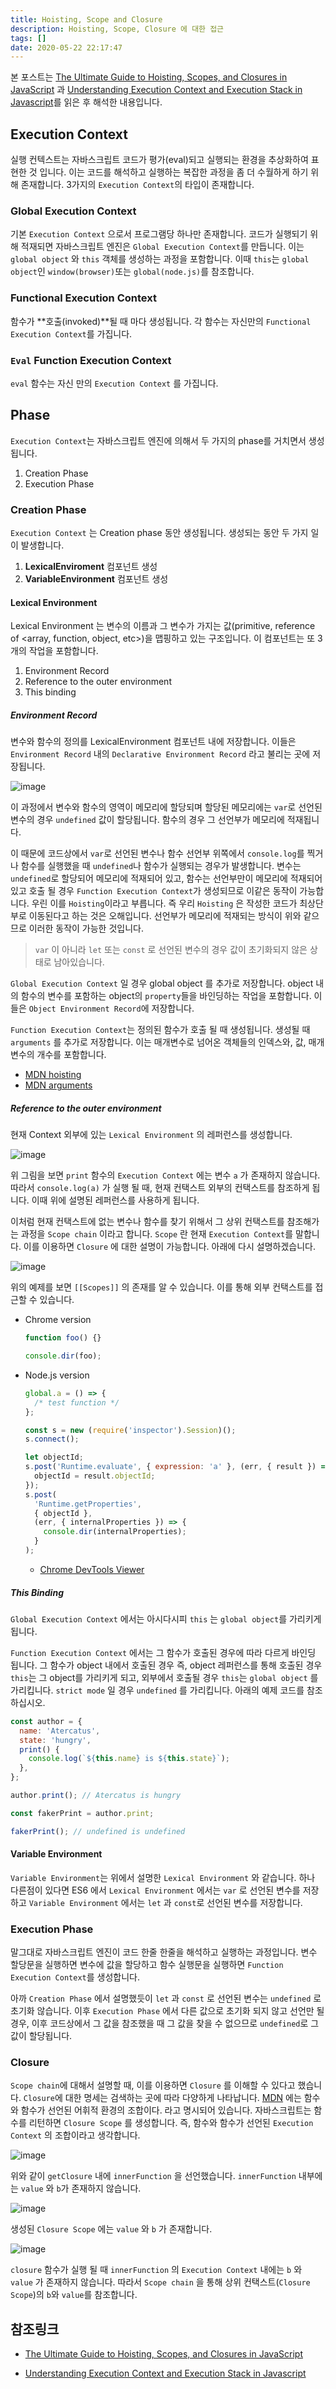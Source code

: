 ```yaml
---
title: Hoisting, Scope and Closure
description: Hoisting, Scope, Closure 에 대한 접근
tags: []
date: 2020-05-22 22:17:47
---
```


본 포스트는 [The Ultimate Guide to Hoisting, Scopes, and Closures in JavaScript](https://tylermcginnis.com/ultimate-guide-to-execution-contexts-hoisting-scopes-and-closures-in-javascript/) 과 [Understanding Execution Context and Execution Stack in Javascript](https://blog.bitsrc.io/understanding-execution-context-and-execution-stack-in-javascript-1c9ea8642dd0)를 읽은 후 해석한 내용입니다.

## Execution Context

실행 컨텍스트는 자바스크립트 코드가 평가(eval)되고 실행되는 환경을 추상화하여 표현한 것 입니다. 이는 코드를 해석하고 실행하는 복잡한 과정을 좀 더 수월하게 하기 위해 존재합니다. 3가지의 `Execution Context`의 타입이 존재합니다.

### Global Execution Context

기본 `Execution Context` 으로서 프로그램당 하나만 존재합니다. 코드가 실행되기 위해 적재되면 자바스크립트 엔진은 `Global Execution Context`를 만듭니다. 이는 `global object` 와 `this` 객체를 생성하는 과정을 포함합니다. 이때 `this`는 `global object`인 `window(browser)`또는 `global(node.js)`를 참조합니다.

### Functional Execution Context

함수가 **호출(invoked)**될 때 마다 생성됩니다. 각 함수는 자신만의 `Functional Execution Context`를 가집니다.

### `Eval` Function Execution Context

`eval` 함수는 자신 만의 `Execution Context` 를 가집니다.

## Phase

`Execution Context`는 자바스크립트 엔진에 의해서 두 가지의 phase를 거치면서 생성됩니다.

1. Creation Phase
2. Execution Phase

### Creation Phase

`Execution Context` 는 Creation phase 동안 생성됩니다. 생성되는 동안 두 가지 일이 발생합니다.

1. **LexicalEnviroment** 컴포넌트 생성
2. **VariableEnvironment** 컴포넌트 생성

#### Lexical Environment

Lexical Environment 는 변수의 이름과 그 변수가 가지는 값(primitive, reference of <array, function, object, etc>)을 맵핑하고 있는 구조입니다. 이 컴포넌트는 또 3개의 작업을 포함합니다.

1. Environment Record
2. Reference to the outer environment
3. This binding

##### Environment Record

변수와 함수의 정의를 LexicalEnvironment 컴포넌트 내에 저장합니다. 이들은 `Environment Record` 내의 `Declarative Environment Record` 라고 불리는 곳에 저장됩니다.

![image](https://user-images.githubusercontent.com/32104982/72327049-b03d9480-36f3-11ea-9d2e-5df7b676050d.png)

이 과정에서 변수와 함수의 영역이 메모리에 할당되며 할당된 메모리에는 `var`로 선언된 변수의 경우 `undefined` 값이 할당됩니다. 함수의 경우 그 선언부가 메모리에 적재됩니다.

이 때문에 코드상에서 `var`로 선언된 변수나 함수 선언부 위쪽에서 `console.log`를 찍거나 함수를 실행했을 때 `undefined`나 함수가 실행되는 경우가 발생합니다. 변수는 `undefined`로 할당되어 메모리에 적재되어 있고, 함수는 선언부만이 메모리에 적재되어 있고 호출 될 경우 `Function Execution Context`가 생성되므로 이같은 동작이 가능합니다.
우린 이를 `Hoisting`이라고 부릅니다. 즉 우리 `Hoisting` 은 작성한 코드가 최상단부로 이동된다고 하는 것은 오해입니다. 선언부가 메모리에 적재되는 방식이 위와 같으므로 이러한 동작이 가능한 것입니다.

> `var` 이 아니라 `let` 또는 `const` 로 선언된 변수의 경우 값이 초기화되지 않은 상태로 남아있습니다.

`Global Execution Context` 일 경우 global object 를 추가로 저장합니다. object 내의 함수의 변수를 포함하는 object의 `property`들을 바인딩하는 작업을 포함합니다. 이들은 `Object Environment Record`에 저장합니다.

`Function Execution Context`는 정의된 함수가 호출 될 때 생성됩니다. 생성될 때 `arguments` 를 추가로 저장합니다. 이는 매개변수로 넘어온 객체들의 인덱스와, 값, 매개변수의 개수를 포함합니다.

- [MDN hoisting](https://developer.mozilla.org/ko/docs/Glossary/Hoisting)
- [MDN arguments](https://developer.mozilla.org/ko/docs/Web/JavaScript/Reference/Functions/arguments)

##### Reference to the outer environment

현재 Context 외부에 있는 `Lexical Environment` 의 레퍼런스를 생성합니다.

![image](https://user-images.githubusercontent.com/32104982/72328473-5094b880-36f6-11ea-873b-36b033af1507.png)

위 그림을 보면 `print` 함수의 `Execution Context` 에는 변수 `a` 가 존재하지 않습니다. 따라서 `console.log(a)` 가 실행 될 때, 현재 컨택스트 외부의 컨택스트를 참조하게 됩니다. 이때 위에 설명된 레퍼런스를 사용하게 됩니다.

이처럼 현재 컨택스트에 없는 변수나 함수를 찾기 위해서 그 상위 컨택스트를 참조해가는 과정을 `Scope chain` 이라고 합니다. `Scope` 란 현재 `Execution Context`를 말합니다. 이를 이용하면 `Closure` 에 대한 설명이 가능합니다. 아래에 다시 설명하겠습니다.

![image](https://user-images.githubusercontent.com/32104982/72403712-65c12400-3796-11ea-919d-767868e6e28b.png)

위의 예제를 보면 `[[Scopes]]` 의 존재를 알 수 있습니다. 이를 통해 외부 컨택스트를 접근할 수 있습니다.

- Chrome version

  ```javascript
  function foo() {}

  console.dir(foo);
  ```

- Node.js version

  ```javascript
  global.a = () => {
    /* test function */
  };

  const s = new (require('inspector').Session)();
  s.connect();

  let objectId;
  s.post('Runtime.evaluate', { expression: 'a' }, (err, { result }) => {
    objectId = result.objectId;
  });
  s.post(
    'Runtime.getProperties',
    { objectId },
    (err, { internalProperties }) => {
      console.dir(internalProperties);
    }
  );
  ```

  - [Chrome DevTools Viewer](https://chromedevtools.github.io/devtools-protocol/tot/Runtime)

##### This Binding

`Global Execution Context` 에서는 아시다시피 `this` 는 `global object`를 가리키게 됩니다.

`Function Execution Context` 에서는 그 함수가 호출된 경우에 따라 다르게 바인딩 됩니다. 그 함수가 object 내에서 호출된 경우 즉, object 레퍼런스를 통해 호출된 경우 `this`는 그 object를 가리키게 되고, 외부에서 호출될 경우 `this`는 `global object` 를 가리킵니다. `strict mode` 일 경우 `undefined` 를 가리킵니다. 아래의 예제 코드를 참조하십시오.

```javascript
const author = {
  name: 'Atercatus',
  state: 'hungry',
  print() {
    console.log(`${this.name} is ${this.state}`);
  },
};

author.print(); // Atercatus is hungry

const fakerPrint = author.print;

fakerPrint(); // undefined is undefined
```

#### Variable Environment

`Variable Environment`는 위에서 설명한 `Lexical Environment` 와 같습니다. 하나 다른점이 있다면 ES6 에서 `Lexical Environment` 에서는 `var` 로 선언된 변수를 저장하고 `Variable Environment` 에서는 `let` 과 `const`로 선언된 변수를 저장합니다.

### Execution Phase

말그대로 자바스크립트 엔진이 코드 한줄 한줄을 해석하고 실행하는 과정입니다. 변수 할당문을 실행하면 변수에 값을 할당하고 함수 실행문을 실행하면 `Function Execution Context`를 생성합니다.

아까 `Creation Phase` 에서 설명했듯이 `let` 과 `const` 로 선언된 변수는 `undefined` 로 초기화 않습니다. 이후 `Execution Phase` 에서 다른 값으로 초기화 되지 않고 선언만 될 경우, 이후 코드상에서 그 값을 참조했을 때 그 값을 찾을 수 없으므로 `undefined`로 그 값이 할당됩니다.

### Closure

`Scope chain`에 대해서 설명할 때, 이를 이용하면 `Closure` 를 이해할 수 있다고 했습니다. `Closure`에 대한 명세는 검색하는 곳에 따라 다양하게 나타납니다. [MDN](https://developer.mozilla.org/ko/docs/Web/JavaScript/Guide/Closures) 에는 함수와 함수가 선언된 어휘적 환경의 조합이다. 라고 명시되어 있습니다. 자바스크립트는 함수를 리턴하면 `Closure Scope` 를 생성합니다. 즉, 함수와 함수가 선언된 `Execution Context` 의 조합이라고 생각합니다.

![image](https://user-images.githubusercontent.com/32104982/72351648-1a6e2d80-3724-11ea-9225-5a8084dbd0d5.png)

위와 같이 `getClosure` 내에 `innerFunction` 을 선언했습니다. `innerFunction` 내부에는 `value` 와 `b`가 존재하지 않습니다.

![image](https://user-images.githubusercontent.com/32104982/72351684-29ed7680-3724-11ea-8807-efaa86112e13.png)

생성된 `Closure Scope` 에는 `value` 와 `b` 가 존재합니다.

![image](https://user-images.githubusercontent.com/32104982/72351725-3d004680-3724-11ea-8232-64df2f062226.png)

`closure` 함수가 실행 될 때 `innerFunction` 의 `Execution Context` 내에는 `b` 와 `value` 가 존재하지 않습니다. 따라서 `Scope chain` 을 통해 상위 컨택스트(`Closure Scope`)의 `b`와 `value`를 참조합니다.

## 참조링크

- [The Ultimate Guide to Hoisting, Scopes, and Closures in JavaScript](https://tylermcginnis.com/ultimate-guide-to-execution-contexts-hoisting-scopes-and-closures-in-javascript/)

- [Understanding Execution Context and Execution Stack in Javascript](https://blog.bitsrc.io/understanding-execution-context-and-execution-stack-in-javascript-1c9ea8642dd0)
